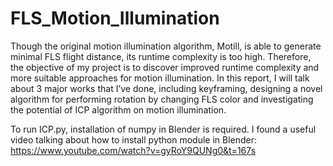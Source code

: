 # FLS_Motion_Illumination

Though the original motion illumination algorithm, Motill, is able to generate
minimal FLS flight distance, its runtime complexity is too high. Therefore, the
objective of my project is to discover improved runtime complexity and more
suitable approaches for motion illumination. In this report, I will talk about 3
major works that I’ve done, including keyframing, designing a novel algorithm
for performing rotation by changing FLS color and investigating the potential
of ICP algorithm on motion illumination.

To run ICP.py, installation of numpy in Blender is required. I found a useful video talking about how to install python module in Blender: https://www.youtube.com/watch?v=gyRoY9QUNg0&t=167s
